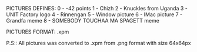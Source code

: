 PICTURES DEFINES:
			0 - -42 points
			1 - Chizh
			2 - Knuckles from Uganda
			3 - UNIT Factory logo
			4 - Rinnengan
			5 - Window picture
			6 - IMac picture
			7 - Grandfa meme
			8 - SOMEBODY TOUCHAA MA SPAGETT meme

PICTURES FORMAT:
			.xpm

P.S::
			All pictures was converted to .xpm from .png format with size 64x64px 